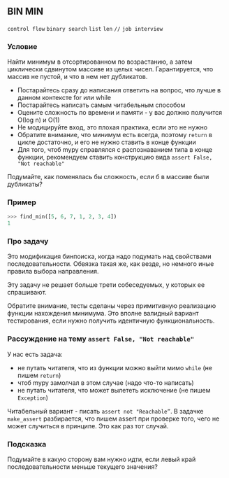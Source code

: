 ## BIN MIN

`control flow` `binary search` `list` `len` `//` `job interview`

### Условие

Найти минимум в отсортированном по возрастанию, а затем циклически сдвинутом массиве из целых чисел.
Гарантируется, что массив не пустой, и что в нем нет дубликатов.

* Постарайтесь сразу до написания ответить на вопрос, что лучше в данном контексте for или while
* Постарайтесь написать самым читабельным способом
* Оцените сложность по времени и памяти - у вас должно получится О(log n) и O(1)
* Не модицируйте вход, это плохая практика, если это не нужно
* Обратите внимание, что минимум есть всегда, поэтому `return` в цикле достаточно, и его не нужно ставить в конце функции
* Для того, чтоб mypy справлялся с распознаванием типа в конце функции, рекомендуем ставить конструкцию вида `assert False, "Not reachable"`

Подумайте, как поменялась бы сложность, если б в массиве были дубликаты?

### Пример

```python
>>> find_min([5, 6, 7, 1, 2, 3, 4])
1
```

### Про задачу

Это модификация бинпоиска, когда надо подумать над свойствами последовательности. Обвязка такая же, как везде, но
немного иные правила выбора направления. 

Эту задачу не решает больше трети собеседуемых, у которых ее спрашивают.

Обратите внимание, тесты сделаны через примитивную реализацию функции нахождения минимума. Это вполне валидный вариант
тестирования, если нужно получить идентичную функциональность.

### Рассуждение на тему `assert False, "Not reachable"`

У нас есть задача:
* не путать читателя, что из функции можно выйти мимо `while` (не пишем `return`)
* чтоб mypy замолчал в этом случае (надо что-то написать)
* не путать читателя, что может вылететь исключение (не пишем `Exception`)

Читабельный вариант - писать `assert not "Reachable”`.
В задачке `make_assert` разбирается, что пишем assert при проверке того, чего не может случиться в принципе. 
Это как раз тот случай.

### Подсказка

Подумайте в какую сторону вам нужно идти, если левый край последовательности меньше текущего значения?